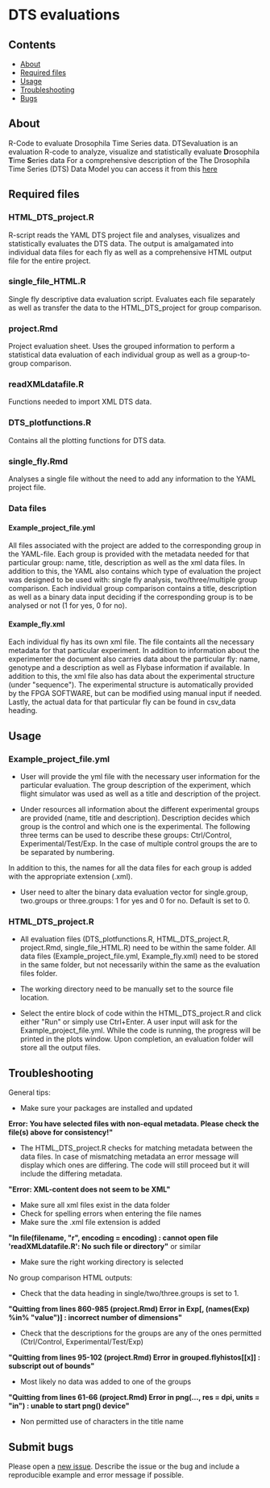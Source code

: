 # DTS evaluations


## Contents

- [About](#about)
- [Required files](#required)
- [Usage](#usage)
- [Troubleshooting](#troubleshooting)
- [Bugs](#bugs)






## About
R-Code to evaluate Drosophila Time Series data.
DTSevaluation is an evaluation R-code to analyze, visualize and statistically evaluate  **D**rosophila **T**ime **S**eries data
For a comprehensive description of the The Drosophila Time Series (DTS) Data Model you can access it from this [here](https://docs.google.com/document/d/1AN1AaDx_QCwTGT3eXNvgVLIGefST_Jaa31iktVDaSc0/edit)

## Required files

### HTML_DTS_project.R
R-script reads the YAML DTS project file and analyses, visualizes and statistically evaluates the DTS data. The output is amalgamated into individual data files for each fly as well as a comprehensive HTML output file for the entire project. 

### single_file_HTML.R
Single fly descriptive data evaluation script. Evaluates each file separately as well as transfer the data to the HTML_DTS_project for group comparison.

### project.Rmd
Project evaluation sheet. Uses the grouped information to perform a statistical data evaluation of each individual group as well as a group-to-group comparison. 

### readXMLdatafile.R
Functions needed to import XML DTS data.

### DTS_plotfunctions.R
Contains all the plotting functions for DTS data.

### single_fly.Rmd
Analyses a single file without the need to add any information to the YAML project file. 

### Data files
#### Example_project_file.yml
All files associated with the project are added to the corresponding group in the YAML-file. Each group is provided with the metadata needed for that particular group: name, title, description as well as the xml data files. In addition to this, the YAML also contains which type of evaluation the project was designed to be used with: single fly analysis, two/three/multiple group comparison. Each individual group comparison contains a title, description as well as a binary data input deciding if the corresponding group is to be analysed or not (1 for yes, 0 for no). 

#### Example_fly.xml
Each individual fly has its own xml file. The file containts all the necessary metadata for that particular experiment. In addition to information about the experimenter the document also carries data about the particular fly: name, genotype and a description as well as Flybase information if available. In addition to this, the xml file also has data about the experimental structure (under "sequence"). The experimental structure is automatically provided by the FPGA SOFTWARE, but can be modified using manual input if needed. Lastly, the actual data for that particular fly can be found in csv_data heading.    

## Usage
### Example_project_file.yml
- User will provide the yml file with the necessary user information for the particular evaluation. The group description of the experiment, which flight simulator was used as well as a title and description of the project.

- Under resources all information about the different experimental groups are provided (name, title and description). Description decides which group is the control and which one is the experimental. The following three terms can be used to describe these groups: Ctrl/Control, Experimental/Test/Exp. In the case of multiple control groups the are to be separated by numbering. 

In addition to this, the names for all the data files for each group is added with the appropriate extension (.xml). 

- User need to alter the binary data evaluation vector for single.group, two.groups or three.groups: 1 for yes and 0 for no. Default is set to 0. 

### HTML_DTS_project.R
- All evaluation files (DTS_plotfunctions.R, HTML_DTS_project.R, project.Rmd, single_file_HTML.R) need to be within the same folder. All data files (Example_project_file.yml, Example_fly.xml) need to be stored in the same folder, but not necessarily within the same as the evaluation files folder.

- The working directory need to be manually set to the source file location.

- Select the entire block of code within the HTML_DTS_project.R and click either "Run" or simply use Ctrl+Enter. A user input will ask for the Example_project_file.yml. While the code is running, the progress will be printed in the plots window. Upon completion, an evaluation folder will store all the output files.  

## Troubleshooting
General tips:
- Make sure your packages are installed and updated

**Error: You have selected files with non-equal metadata. Please check the file(s) above for consistency!"**
- The HTML_DTS_project.R checks for matching metadata between the data files. In case of mismatching metadata an error message will display which ones are differing. The code will still proceed but it will include the differing metadata.

**"Error: XML-content does not seem to be XML"**
- Make sure all xml files exist in the data folder
- Check for spelling errors when entering the file names
- Make sure the .xml file extension is added

**"In file(filename, "r", encoding = encoding) :
  cannot open file 'readXMLdatafile.R': No such file or directory"** or similar
- Make sure the right working directory is selected

No group comparison HTML outputs:
- Check that the data heading in single/two/three.groups is set to 1.

**"Quitting from lines 860-985 (project.Rmd) 
Error in Exp[, (names(Exp) %in% "value")] : 
  incorrect number of dimensions"**
- Check that the descriptions for the groups are any of the ones permitted (Ctrl/Control, Experimental/Test/Exp)

**"Quitting from lines 95-102 (project.Rmd) 
Error in grouped.flyhistos[[x]] : subscript out of bounds"**
- Most likely no data was added to one of the groups

**"Quitting from lines 61-66 (project.Rmd) 
Error in png(..., res = dpi, units = "in") : unable to start png() device"**
- Non permitted use of characters in the title name

## Submit bugs

Please open a [new issue](https://github.com/brembslab/DTSevaluations/issues/new). Describe the issue or the bug and include a reproducible example and error message if possible.
